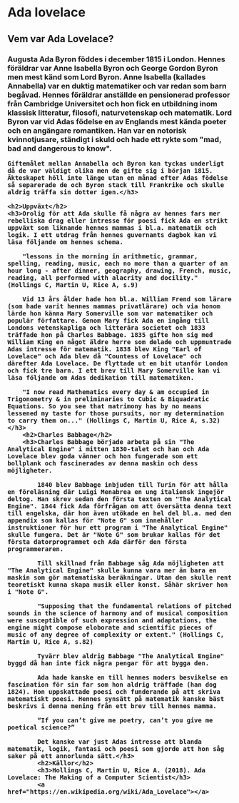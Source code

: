 <html></html>
<head>
    <title>Ada lovalace</title>
</head>
<body> 
    <h1>Ada lovelace</h1> 
</body>
<H2>Vem var Ada Lovelace?</H2>
<h3>
    Augusta Ada Byron föddes i december 1815 i London. Hennes föräldrar var Anne Isabella Byron och George Gordon Byron men mest känd som Lord Byron. Anne Isabella (kallades Annabella) var en duktig matematiker och var redan som barn begåvad. Hennes föräldrar anställde en pensionerad professor från Cambridge Universitet och hon fick en utbildning inom klassisk litteratur, filosofi, naturvetenskap och matematik. Lord Byron var vid Adas födelse en av Englands mest kända poeter och en angängare romantiken. Han var en notorisk kvinnotjusare, ständigt i skuld och hade ett rykte som "mad, bad and dangerous to know".
    
    Giftemålet mellan Annabella och Byron kan tyckas underligt då de var väldigt olika men de gifte sig i början 1815. Äkteskapet höll inte länge utan en månad efter Adas födelse så separerade de och Byron stack till Frankrike och skulle aldrig träffa sin dotter igen.</h3>

    <h2>Uppväxt</h2>
    <h3>Orolig för att Ada skulle få några av hennes fars mer rebelliska drag eller intresse för poesi fick Ada en strikt uppväxt som liknande hennes mammas i bl.a. matematik och logik. I ett utdrag från hennes guvernants dagbok kan vi läsa följande om hennes schema.

        "lessons in the morning in arithmetic, grammar, spelling, reading, music, each no more than a quarter of an hour long - after dinner, geography, drawing, French, music, reading, all performed with alacrity and docility." (Hollings C, Martin U, Rice A, s.9)
        
        Vid 13 års ålder hade hon bl.a. William Frend som lärare (som hade varit hennes mammas privatlärare) och via honom lärde hon känna Mary Somerville som var matematiker och populär författare. Genom Mary fick Ada en ingång till Londons vetenskapliga och litterära societet och 1833 träffade hon på Charles Babbage. 1835 gifte hon sig med William King en något äldre herre som delade och uppmuntrade Adas intresse för matematik. 1838 blev King "Earl of Lovelace" och Ada blev då "Countess of Lovelace" och därefter Ada Lovelace. De flyttade ut en bit utanför London och fick tre barn. I ett brev till Mary Somerville kan vi läsa följande om Adas dedikation till matematiken.
        
        "I now read Mathematics every day & am occupied in Trigonometry & in preliminaries to Cubic & Biquadratic Equations. So you see that matrimony has by no means lessened my taste for those pursuits, nor my determination to carry them on..." (Hollings C, Martin U, Rice A, s.32)</h3>
        <h2>Charles Babbage</h2>
        <h3>Charles Babbage började arbeta på sin "The Analytical Engine" i mitten 1830-talet och han och Ada Lovelace blev goda vänner och hon fungerade som ett bollplank och fascinerades av denna maskin och dess möjligheter.

            1840 blev Babbage inbjuden till Turin för att hålla en föreläsning där Luigi Menabrea en ung italiensk ingejör deltog. Han skrev sedan den första texten om "The Analytical Engine". 1844 fick Ada förfrågan om att översätta denna text till engelska, där hon även utökade en hel del bl.a. med den appendix som kallas för "Note G" som innehåller instruktioner för hur ett program i "The Analytical Engine" skulle fungera. Det är "Note G" som brukar kallas för det första datorprogrammet och Ada därför den första programmeraren.
            
            Till skillnad från Babbage såg Ada möjligheten att "The Analytical Engine" skulle kunna vara mer än bara en maskin som gör matematiska beräkningar. Utan den skulle rent teoretiskt kunna skapa musik eller konst. Såhär skriver hon i "Note G".
            
            "Supposing that the fundamental relations of pitched sounds in the science of harmony and of musical composition were susceptible of such expression and adaptations, the engine might compose eloborate and scientific pieces of music of any degree of complexity or extent." (Hollings C, Martin U, Rice A, s.82)
            
            Tyvärr blev aldrig Babbage "The Analytical Engine" byggd då han inte fick några pengar för att bygga den.
            
            Ada hade kanske en till hennes moders besvikelse en fascination för sin far som hon aldrig träffade (han dog 1824). Hon uppskattade poesi och funderande på att skriva matematiskt poesi. Hennes synsätt på matematik kanske bäst beskrivs i denna mening från ett brev till hennes mamma.
            
            “If you can’t give me poetry, can’t you give me poetical science?”
            
            Det kanske var just Adas intresse att blanda matematik, logik, fantasi och poesi som gjorde att hon såg saker på ett annorlunda sätt.</h3>
            <h2>Källor</h2>
            <h3>Hollings C, Martin U, Rice A. (2018). Ada Lovelace: The Making of a Computer Scientist</h3>
            <a href="https://en.wikipedia.org/wiki/Ada_Lovelace"></a>
